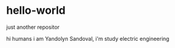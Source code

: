 # hello-world
just another repositor

hi humans
i am Yandolyn Sandoval, i'm study electric engineering 
